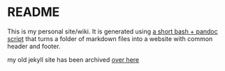 # README

This is my personal site/wiki.
It is generated using [a short bash + pandoc script](https://github.com/kevin-nel/pandoc-ssg) that turns a folder of markdown files into a website with common header and footer.

my old jekyll site has been archived [over here](https://github.com/kevin-nel/jekyll-site-template)